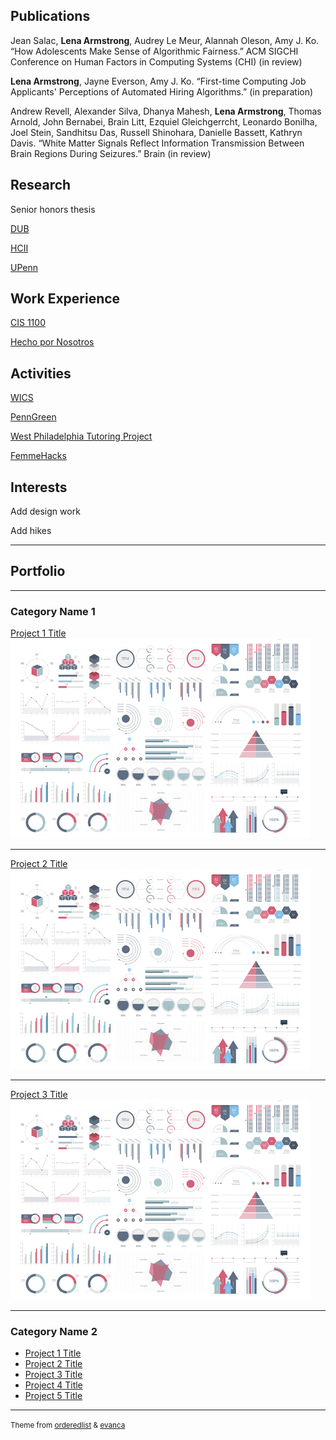 ## Publications

Jean Salac, **Lena Armstrong**, Audrey Le Meur, Alannah Oleson, Amy J. Ko. “How Adolescents Make Sense of Algorithmic
Fairness.” ACM SIGCHI Conference on Human Factors in Computing Systems (CHI) (in review)

**Lena Armstrong**, Jayne Everson, Amy J. Ko. “First-time Computing Job Applicants' Perceptions of Automated Hiring
Algorithms.” (in preparation)

Andrew Revell, Alexander Silva, Dhanya Mahesh, **Lena Armstrong**, Thomas Arnold, John Bernabei, Brain Litt, Ezquiel Gleichgerrcht, Leonardo Bonilha, Joel Stein, Sandhitsu Das, Russell Shinohara, Danielle Bassett, Kathryn Davis. “White Matter Signals Reflect Information Transmission Between Brain Regions During Seizures.” Brain (in review)

## Research

Senior honors thesis

[DUB](https://drive.google.com/file/d/1UyxGvT0-nu_sn6QEYdcHQVPNW3HBybPa/view?usp=sharing)

[HCII](https://drive.google.com/file/d/1dgRMjN74YXSNIuabXClYMu3LJKMMRVH7/view?usp=sharing)

[UPenn](https://presentations.curf.upenn.edu/poster/machine-learning-eeg-help-diagnose-epilepsy-predicting-functional-connectivity-structural)

## Work Experience

[CIS 1100](https://www.cis.upenn.edu/~cis110/current/staff.html)

[Hecho por Nosotros](https://www.hechoxnosotros.org/)

## Activities

[WICS](https://wics.cis.upenn.edu/program.html)

[PennGreen](https://sustainability.upenn.edu/participate/students/penngreen-pre-orientation)

[West Philadelphia Tutoring Project](https://upennwptp.weebly.com/)

[FemmeHacks](https://femmehacks.io/)

## Interests

Add design work

Add hikes

---

## Portfolio

---

### Category Name 1 

[Project 1 Title](/sample_page)
<img src="images/dummy_thumbnail.jpg?raw=true"/>

---
[Project 2 Title](/pdf/sample_presentation.pdf)
<img src="images/dummy_thumbnail.jpg?raw=true"/>

---
[Project 3 Title](http://example.com/)
<img src="images/dummy_thumbnail.jpg?raw=true"/>

---

### Category Name 2

- [Project 1 Title](http://example.com/)
- [Project 2 Title](http://example.com/)
- [Project 3 Title](http://example.com/)
- [Project 4 Title](http://example.com/)
- [Project 5 Title](http://example.com/)





---
<p><small>Theme from <a href="https://github.com/orderedlist">orderedlist</a> & <a href="https://github.com/evanca">evanca</a></small></p>

